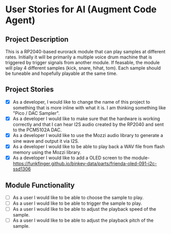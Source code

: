 # User Stories for AI (Augment Code Agent)

## Project Description

This is a RP2040-based eurorack module that can play samples at different rates. Initially it will be primarily a multiple voice drum machine that is triggered by trigger signals from another module. If feasable, the module will play 4 different samples (kick, snare, hihat, tom). Each sample should be tuneable and hopefully playable at the same time.

## Project Stories

- [x] As a developer, I would like to change the name of this project to something that is more inline with what it is. I am thinking something like "Pico / DAC Sampler".
- [x] As a developer I would like to make sure that the hardware is working correctly and that I can hear I2S audio created by the RP2040 and sent to the PCM5102A DAC.
- [x] As a developer I would like to use the Mozzi audio library to generate a sine wave and output it via I2S.
- [x] As a developer I would like to be able to play back a WAV file from flash memory using the Mozzi library.
- [x] As a developer I would like to add a OLED screen to the module- https://funkfinger.github.io/binkey-data/parts/frienda-oled-091-i2c-ssd1306

## Module Functionality

- [ ] As a user I would like to be able to choose the sample to play.
- [ ] As a user I would like to be able to trigger the sample to play.
- [ ] As a user I would like to be able to adjust the playback speed of the sample.
- [ ] As a user I would like to be able to adjust the playback pitch of the sample.
